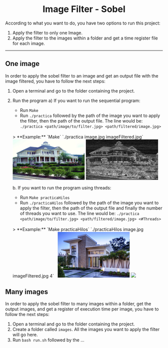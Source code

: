 # <center>Image Filter - Sobel</center>

According to what you want to do, you have two options to run this project:

1. Apply the filter to only one Image.
2. Apply the filter to the images within a folder and get a time register file for each image.

---

## One image
In order to apply the sobel filter to an image and get an output file with the image filtered, you have to follow the next steps:
1) Open a terminal and go to the folder containing the project.
2) Run the program
   a) If you want to run the sequential program:
   - Run `Make`
   - Run `./practica` followed by the path of the image you want to apply the filter, then the path of the output file. The line would be:
    `./practica <path/image/to/filter.jpg> <path/filtered/image.jpg>`
    <br>
        > **Example:**
            `Make`
            `./practica image.jpg imageFiltered.jpg`
            &nbsp;
            <img src="images/house1080.jpg" width="48%"/> <img src="images_sobel/house1080_sobel.jpg" width="48%"/> 

    
    b. If you want to run the program using threads:

    - Run `Make practicaHilos`
   - Run `./practicaHilos` followed by the path of the image you want to apply the filter, then the path of the output file and finally the number of threads you want to use. The line would be:
    `./practica <path/image/to/filter.jpg> <path/filtered/image.jpg> <#Threads>`
    <br>
        > **Example:**
            `Make practicaHilos`
            `./practicaHilos image.jpg imageFiltered.jpg 4`
            &nbsp;
            <img src="images/house4k.jpg" width="48%"/> <img src="images_sobel/house4k_sobel.jpg" width="48%"/> 

## Many images
In order to apply the sobel filter to many images within a folder, get the output images, and get a register of execution time per image, you have to follow the next steps:
1. Open a terminal and go to the folder containing the project.
2. Create a folder called `images`. All the images you want to apply the filter will go here.
4. Run `bash run.sh` followed by the ...

